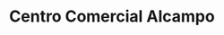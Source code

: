 ---
title: "Centro Comercial Alcampo"
url: /a-coruna/centro-comercial-alcampo/
shop: centro comercial
---